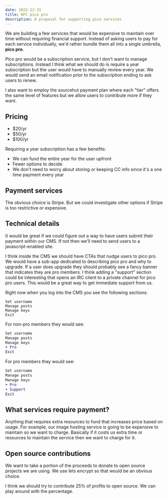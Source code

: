 ```yaml
---
date: 2022-12-31
title: RFC pico pro
description: A proposal for supporting pico services
---
```


We are building a few services that would be expensive to maintain over time
without requiring financial support.  Instead of asking users to pay for each
service individually, we'd rather bundle them all into a single umbrella, **pico
pro**.

Pico pro would be a subscription service, but I don't want to manage
subscriptions.  Instead I think what we should do is require a year
subscription but the user would have to manually review every year.  We would
send an email notification prior to the subscription ending to ask users to
renew.

I also want to employ the sourcehut payment plan where each "tier" offers the
same level of features but we allow users to contribute more if they want.

## Pricing

- $20/yr
- $50/yr
- $100/yr

Requiring a year subscription has a few benefits:

- We can fund the entire year for the user upfront
- Fewer options to decide
- We don't need to worry about storing or keeping CC info since it's a one time
  payment every year

## Payment services

The obvious choice is Stripe.  But we could investigate other options if Stripe
is too restrictive or expensive.

## Technical details

It would be great if we could figure out a way to have users submit their
payment within our CMS.  If not then we'll need to send users to a
javascript-enabled site.

I think inside the CMS we should have CTAs that nudge users to pico pro.  We
would have a sub-app dedicated to describing pico pro and why to upgrade.  If a
user does upgrade they should probably see a fancy banner that indicates they
are pro members.  I think adding a "support" section could be interesting that
opens an IRC client to a private channel for pico pro users.  This would be a
great way to get immediate support from us.

Right now when you log into the CMS you see the following sections:

```
Set username
Manage posts
Manage keys
Exit
```

For non-pro members they would see:

```diff
Set username
Manage posts
Manage keys
+ Pro
Exit
```

For pro members they would see:

```diff
Set username
Manage posts
Manage keys
+ Pro 
+ Support
Exit
```

## What services require payment?

Anything that requires extra resources to fund that increases price based on
usage.  For example, our image hosting service is going to be expensive to
maintain so we want to charge.  Basically if it costs us extra time or
resources to maintain the service then we want to charge for it.

## Open source contributions

We want to take a portion of the proceeds to donate to open source projects we
are using.  We use lets encrypt so that would be an obvious choice. 

I think we should try to contribute 25% of profits to open source.  We can play
around with the percentage.
